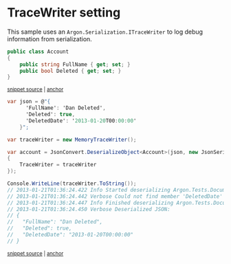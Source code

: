 # TraceWriter setting

This sample uses an `Argon.Serialization.ITraceWriter` to log debug information from serialization.

<!-- snippet: TraceWriterTypes -->
<a id='snippet-tracewritertypes'></a>
```cs
public class Account
{
    public string FullName { get; set; }
    public bool Deleted { get; set; }
}
```
<sup><a href='/src/Tests/Documentation/Samples/Serializer/TraceWriter.cs#L32-L38' title='Snippet source file'>snippet source</a> | <a href='#snippet-tracewritertypes' title='Start of snippet'>anchor</a></sup>
<!-- endSnippet -->

<!-- snippet: TraceWriterUsage -->
<a id='snippet-tracewriterusage'></a>
```cs
var json = @"{
      'FullName': 'Dan Deleted',
      'Deleted': true,
      'DeletedDate': '2013-01-20T00:00:00'
    }";

var traceWriter = new MemoryTraceWriter();

var account = JsonConvert.DeserializeObject<Account>(json, new JsonSerializerSettings
{
    TraceWriter = traceWriter
});

Console.WriteLine(traceWriter.ToString());
// 2013-01-21T01:36:24.422 Info Started deserializing Argon.Tests.Documentation.Examples.TraceWriter+Account. Path 'FullName', line 2, position 20.
// 2013-01-21T01:36:24.442 Verbose Could not find member 'DeletedDate' on Tests.Documentation.Examples.TraceWriter+Account. Path 'DeletedDate', line 4, position 23.
// 2013-01-21T01:36:24.447 Info Finished deserializing Argon.Tests.Documentation.Examples.TraceWriter+Account. Path '', line 5, position 8.
// 2013-01-21T01:36:24.450 Verbose Deserialized JSON:
// {
//   "FullName": "Dan Deleted",
//   "Deleted": true,
//   "DeletedDate": "2013-01-20T00:00:00"
// }
```
<sup><a href='/src/Tests/Documentation/Samples/Serializer/TraceWriter.cs#L43-L67' title='Snippet source file'>snippet source</a> | <a href='#snippet-tracewriterusage' title='Start of snippet'>anchor</a></sup>
<!-- endSnippet -->
